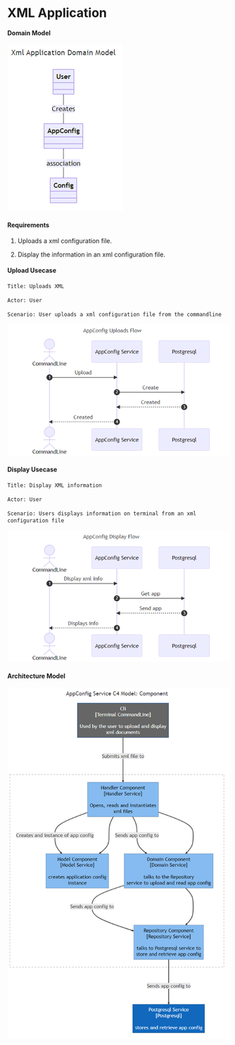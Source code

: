 # XML Application

#### Domain Model

![Markdown Logo](./png/xml_domain_model.png "Markdown Logo")

#### Requirements

1. Uploads a xml configuration file.

2. Display the information in an xml configuration file.

#### Upload Usecase

	Title: Uploads XML

	Actor: User

	Scenario: User uploads a xml configuration file from the commandline

![Markdown Logo](./png/xml_app_sequence_upload.png "Markdown Logo")

#### Display Usecase

	Title: Display XML information

	Actor: User
	 
	Scenario: Users displays information on terminal from an xml configuration file
	
![Markdown Logo](./png/xml_app_sequence_display.png "Markdown Logo")


#### Architecture Model

![Markdown Logo](./png/xml_app_architecture_model.png "Markdown Logo")

